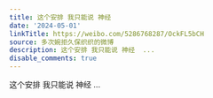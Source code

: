 ```yaml
---
title: 这个安排 我只能说 神经
date: '2024-05-01'
linkTitle: https://weibo.com/5286768287/OckFL5bCH
source: 多次婉拒久保织织的微博
description: 这个安排 我只能说 神经  ...
disable_comments: true
---
```

这个安排 我只能说 神经  ...